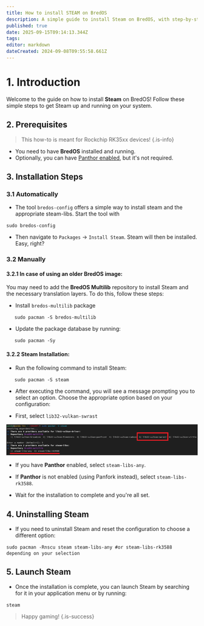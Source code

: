 ```yaml
---
title: How to install STEAM on BredOS
description: A simple guide to install Steam on BredOS, with step-by-step instructions for both Panthor-enabled and non-Panthor configurations.
published: true
date: 2025-09-15T09:14:13.344Z
tags: 
editor: markdown
dateCreated: 2024-09-08T09:55:58.661Z
---
```


# 1. Introduction

Welcome to the guide on how to install **Steam** on BredOS! Follow these simple steps to get Steam up and running on your system.

## 2. Prerequisites
> This how-to is meant for Rockchip RK35xx devices!
{.is-info}

- You need to have **BredOS** installed and running.
- Optionally, you can have [Panthor enabled](/how-to/how-to-setup-panthor), but it's not required.

## 3. Installation Steps
### 3.1 Automatically

- The tool `bredos-config` offers a simple way to install steam and the appropriate steam-libs. Start the tool with
```
sudo bredos-config
```
- Then navigate to `Packages` -> `Install Steam`. Steam will then be installed. Easy, right?

### 3.2 Manually
#### 3.2.1 In case of using an older BredOS image:

You may need to add the **BredOS Multilib** repository to install Steam and the necessary translation layers. To do this, follow these steps:

- Install `bredos-multilib` package
```
   sudo pacman -S bredos-multilib
```

- Update the package database by running:

```
   sudo pacman -Sy
```

#### 3.2.2 Steam Installation:


- Run the following command to install Steam:

```
   sudo pacman -S steam
```

- After executing the command, you will see a message prompting you to select an option. Choose the appropriate option based on your configuration:

- First, select `lib32-vulkan-swrast`

![steam_libs_selection.png](/steam_libs_selection.png)

- If you have **Panthor** enabled, select `steam-libs-any`.
- If **Panthor** is not enabled (using Panfork instead), select `steam-libs-rk3588`.

- Wait for the installation to complete and you're all set.

## 4. Uninstalling Steam

- If you need to uninstall Steam and reset the configuration to choose a different option:

```
sudo pacman -Rnscu steam steam-libs-any #or steam-libs-rk3588 depending on your selection
```

## 5. Launch Steam

- Once the installation is complete, you can launch Steam by searching for it in your application menu or by running:

```
steam
```

> Happy gaming!
{.is-success}

